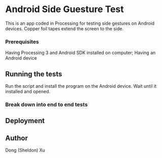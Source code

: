 # Android Side Guesture Test
This is an app coded in Processing for testing side gestures on Android devices. Copper foil tapes extend the screen to the side.

### Prerequisites

Having Processing 3 and Android SDK installed on computer; Having an Android device

## Running the tests

Run the script and install the program on the Android device. Wait until it installed and opened.

### Break down into end to end tests



## Deployment



## Author

Dong (Sheldon) Xu
